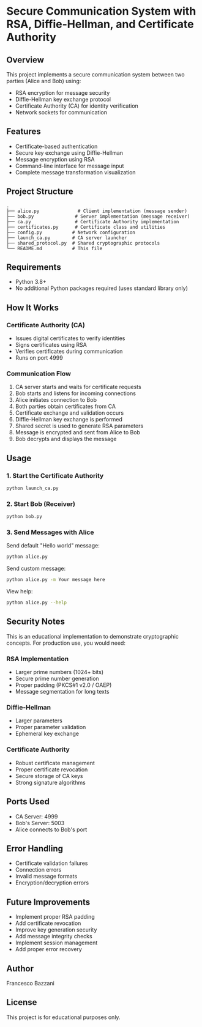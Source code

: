 # Secure Communication System with RSA, Diffie-Hellman, and Certificate Authority

## Overview

This project implements a secure communication system between two parties (Alice and Bob) using:

- RSA encryption for message security
- Diffie-Hellman key exchange protocol
- Certificate Authority (CA) for identity verification
- Network sockets for communication

## Features

- Certificate-based authentication
- Secure key exchange using Diffie-Hellman
- Message encryption using RSA
- Command-line interface for message input
- Complete message transformation visualization

## Project Structure

```
.
├── alice.py              # Client implementation (message sender)
├── bob.py               # Server implementation (message receiver)
├── ca.py                # Certificate Authority implementation
├── certificates.py      # Certificate class and utilities
├── config.py           # Network configuration
├── launch_ca.py        # CA server launcher
├── shared_protocol.py  # Shared cryptographic protocols
└── README.md           # This file
```

## Requirements

- Python 3.8+
- No additional Python packages required (uses standard library only)

## How It Works

### Certificate Authority (CA)

- Issues digital certificates to verify identities
- Signs certificates using RSA
- Verifies certificates during communication
- Runs on port 4999

### Communication Flow

1. CA server starts and waits for certificate requests
2. Bob starts and listens for incoming connections
3. Alice initiates connection to Bob
4. Both parties obtain certificates from CA
5. Certificate exchange and validation occurs
6. Diffie-Hellman key exchange is performed
7. Shared secret is used to generate RSA parameters
8. Message is encrypted and sent from Alice to Bob
9. Bob decrypts and displays the message

## Usage

### 1. Start the Certificate Authority

```bash
python launch_ca.py
```

### 2. Start Bob (Receiver)

```bash
python bob.py
```

### 3. Send Messages with Alice

Send default "Hello world" message:

```bash
python alice.py
```

Send custom message:

```bash
python alice.py -m Your message here
```

View help:

```bash
python alice.py --help
```

## Security Notes

This is an educational implementation to demonstrate cryptographic concepts. For production use, you would need:

### RSA Implementation

- Larger prime numbers (1024+ bits)
- Secure prime number generation
- Proper padding (PKCS#1 v2.0 / OAEP)
- Message segmentation for long texts

### Diffie-Hellman

- Larger parameters
- Proper parameter validation
- Ephemeral key exchange

### Certificate Authority

- Robust certificate management
- Proper certificate revocation
- Secure storage of CA keys
- Strong signature algorithms

## Ports Used

- CA Server: 4999
- Bob's Server: 5003
- Alice connects to Bob's port

## Error Handling

- Certificate validation failures
- Connection errors
- Invalid message formats
- Encryption/decryption errors

## Future Improvements

- Implement proper RSA padding
- Add certificate revocation
- Improve key generation security
- Add message integrity checks
- Implement session management
- Add proper error recovery

## Author

Francesco Bazzani

## License

This project is for educational purposes only.
